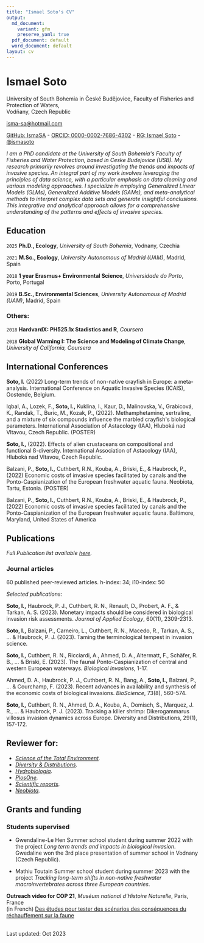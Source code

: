 ```yaml
---
title: "Ismael Soto's CV"
output:
  md_document:
    variant: gfm
    preserve_yaml: true
  pdf_document: default
  word_document: default
layout: cv
---
```


# Ismael Soto

University of South Bohemia in České Budějovice,
Faculty of Fisheries and Protection of Waters,  
Vodňany, Czech Republic 

isma-sa@hotmail.com

[GitHub: IsmaSA](https://github.com/IsmaSA) - [ORCID:
0000-0002-7686-4302](https://orcid.org/0000-0002-7288-6336) - [RG:
Ismael Soto](https://www.researchgate.net/profile/Ismael-Soto-4) -
[@ismasoto](https://twitter.com/ismasoto)

*I am a PhD candidate at the University of South Bohemia's Faculty of Fisheries and Water Protection, based in Ceske Budejovice (USB). My research primarily revolves around investigating the trends and impacts of invasive species. An integral part of my work involves leveraging the principles of data science, with a particular emphasis on data cleaning and various modeling approaches. I specialize in employing Generalized Linear Models (GLMs), Generalized Additive Models (GAMs), and meta-analytical methods to interpret complex data sets and generate insightful conclusions. This integrative and analytical approach allows for a comprehensive understanding of the patterns and effects of invasive species.*

## Education

`2025` **Ph.D., Ecology**, *University of South Bohemia*, Vodnany, Czechia

`2021` **M.Sc., Ecology**, *University Autonomous of Madrid (UAM)*, Madrid, Spain

`2018` **1 year Erasmus+ Environmental Science**, *Universidade do Porto*, Porto, Portugal

`2019` **B.Sc., Environmental Sciences**, *University Autonomous of Madrid (UAM)*,
Madrid, Spain


### Others:

`2018` **HardvardX: PH525.1x  Stadistics and R**, *Coursera*

`2018` **Global Warming I: The Science and Modeling of Climate Change**, *University of California, Coursera*


## International Conferences

**Soto, I.** (2022) Long-term trends of non-native crayfish in Europe: a meta-analysis. International Conference on Aquatic Invasive Species (ICAIS), Oostende, Belgium.

Iqbal, A., Lozek, F., **Soto, I.,** Kuklina, I., Kaur, D., Malinovska, V., Grabicová, K., Randak, T., Buric, M., Kozak, P., (2022). Methamphetamine, sertraline, and a mixture of six compounds influence the marbled crayfish's biological parameters. International Association of Astacology (IAA), Hluboká nad Vltavou, Czech Republic. (POSTER)

**Soto, I.,** (2022). Effects of alien crustaceans on compositional and functional ß-diversity. International Association of Astacology (IAA), Hluboká nad Vltavou, Czech Republic.

Balzani, P., **Soto, I.,** Cuthbert, R.N., Kouba, A., Briski, E., & Haubrock, P., (2022) Economic costs of invasive species facilitated by canals and the Ponto-Caspianization of the European freshwater aquatic fauna. Neobiota, Tartu, Estonia. (POSTER)

Balzani, P., **Soto, I.,** Cuthbert, R.N., Kouba, A., Briski, E., & Haubrock, P., (2022) Economic costs of invasive species facilitated by canals and the Ponto-Caspianization of the European freshwater aquatic fauna. Baltimore, Maryland, United States of America


## Publications

*Full Publication list available
[here](https://farewe.github.io/markdown-cv/publications.html).*

<!--
### Journal articles, in preparation
-->

### Journal articles

60 published peer-reviewed articles. h-index: 34; i10-index: 50

*Selected publications:*

**Soto, I.,** Haubrock, P. J., Cuthbert, R. N., Renault, D., Probert, A. F., & Tarkan, A. S. (2023). Monetary impacts should be considered in biological invasion risk assessments. *Journal of Applied Ecology*, 60(11), 2309-2313.

**Soto, I.,** Balzani, P., Carneiro, L., Cuthbert, R. N., Macedo, R., Tarkan, A. S., ... & Haubrock, P. J. (2023). Taming the terminological tempest in invasion science.

**Soto, I.,** Cuthbert, R. N., Ricciardi, A., Ahmed, D. A., Altermatt, F., Schäfer, R. B., ... & Briski, E. (2023). The faunal Ponto-Caspianization of central and western European waterways. *Biological Invasions*, 1-17.

Ahmed, D. A., Haubrock, P. J., Cuthbert, R. N., Bang, A., **Soto, I.,** Balzani, P., ... & Courchamp, F. (2023). Recent advances in availability and synthesis of the economic costs of biological invasions. *BioScience*, 73(8), 560-574.

**Soto, I.,** Cuthbert, R. N., Ahmed, D. A., Kouba, A., Domisch, S., Marquez, J. R., ... & Haubrock, P. J. (2023). Tracking a killer shrimp: Dikerogammarus villosus invasion dynamics across Europe. Diversity and Distributions, 29(1), 157-172.

## Reviewer for:
- *[Science of the Total Environment](https://www.sciencedirect.com/journal/science-of-the-total-environment).*
- *[Diversity & Distributions](https://onlinelibrary.wiley.com/journal/14724642).*
- *[Hydrobiologia](https://link.springer.com/journal/10750).*
- *[PlosOne](https://journals.plos.org/plosone/).*
- *[Scientific reports](https://www.nature.com/srep/).*
- *[Neobiota](https://neobiota.pensoft.net/).*


## Grants and funding

### Students supervised
- Gwendaline-Le Hen
Summer school student during summer 2022 with the project *Long term trends and impacts in biological invasion*. Gwedaline won the 3rd place presentation of summer school in Vodnany (Czech Republic).

- Mathiu Toutain
Summer school student during summer 2023 with the project *Tracking long-term shifts in non-native freshwater macroinvertebrates across three European countries*. 






**Outreach video for COP 21**, *Muséum national d’Histoire Naturelle*,
Paris, France <br /> (in French) [Des études pour tester des scénarios
des conséquences du réchauffement sur la
faune](http://www.dailymotion.com/video/x3frvs3_des-etudes-pour-tester-des-scenariosdes-consequences-du-rechauffement-sur-la-faune_school)

<br/>Last updated: Oct 2023<br/><br/>
